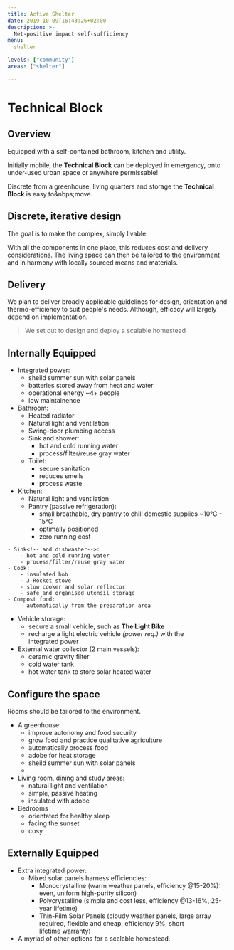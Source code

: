 ```yaml
---
title: Active Shelter
date: 2019-10-09T16:43:26+02:00
description: >-
  Net-positive impact self-sufficiency
menu:
  shelter

levels: ["community"]
areas: ["shelter"]

---
```


<!--levels: ["global", "national", "regional", "institution", "community"]
areas: ["health", "education", "food", "transport", "shelter"]-->

# Technical Block

## Overview

Equipped with a self-contained bathroom, kitchen and&nbsp;utility. 

Initially mobile, the **Technical Block** can be deployed in emergency, onto under-used urban space or <!--temporarily,--> anywhere&nbsp;permissable!

Discrete from a greenhouse, living quarters and storage the **Technical Block** is easy to&nbps;move.

## Discrete, iterative design

The goal is to make the complex, simply&nbsp;livable. 

With all the components in one place, this reduces cost and delivery considerations. The living space can then be tailored to the environment and in harmony with locally sourced means and&nbsp;materials.

## Delivery

We plan to deliver broadly applicable guidelines for  design, orientation and thermo-efficiency to suit people's needs. Although, efficacy will largely depend on&nbsp;implementation. 

> We set out to design and deploy a scalable&nbsp;homestead

## Internally Equipped
- Integrated&nbsp;power:
	- sheild summer sun with solar panels
	- batteries stored away from heat and water
	- operational energy ~4+ people
	- low maintainence 
- Bathroom:
	- Heated radiator
	- Natural light and ventilation
	- Swing-door plumbing access
	- Sink and shower:
		- hot and cold running water
		- process/filter/reuse gray water
	- Toilet:
		- secure sanitation
		- reduces smells
		- process waste
- Kitchen:
	- Natural light and ventilation
	- Pantry (passive refrigeration):
		- small breathable, dry pantry to chill domestic supplies ~10°C - 15°C
		- optimally positioned
		- zero running cost <!--based on: Zeer Pots, from: http://www.provident-living-today.com/Alternative-Refrigeration.html-->
<!--		- integrated inside external water collector-->
	- Sink<!-- and dishwasher-->:
		- hot and cold running water 
		- process/filter/reuse gray water
	- Cook:
		- insulated hob
		- J-Rocket stove
		- slow cooker and solar reflector
		- safe and organised utensil storage
	- Compost food:
		- automatically from the preparation area
- Vehicle storage:
	- secure a small vehicle, such as **The Light Bike** <!--[The Light Bike](https://rvo.lt/light-bike)-->
	- recharge a light electric vehicle _(power req.)_ with the integrated&nbsp;power
- External water collector (2 main vessels):
	- ceramic gravity filter<!--http://www.provident-living-today.com/Gravity-Water-Filter.html-->
	- cold water tank <!--with integrated pantry to reduce ambient air temparature ~10°C - 15°C (aerated with sand to prevent condensation)-->
	- hot water tank to store solar heated water <!--from glass tubes-->


## Configure the&nbsp;space

Rooms should be tailored to the&nbsp;environment.

- A greenhouse:
	- improve autonomy and food security
	- grow food and practice qualitative agriculture
	- automatically process food
	- adobe for heat storage
	- sheild summer sun with solar panels
	- <!-- live like a caveman in jeans: https://youtu.be/P3-IjnIX_DM?t=525 -->
- Living room, dining and study&nbsp;areas:
	- natural light and ventilation
	- simple, passive heating
	- insulated with adobe
- Bedrooms 
	- orientated for healthy sleep
	- facing the sunset
	- cosy

## Externally Equipped

- Extra integrated&nbsp;power:
	- Mixed solar panels harness efficiencies:
		- Monocrystalline (warm weather panels, efficiency @15-20%): even, uniform high-purity&nbsp;silicon)
		- Polycrystalline (simple and cost less, efficiency @13-16%, 25-year&nbsp;lifetime)
		- Thin-Film Solar Panels (cloudy weather panels, large array required, flexible and cheap, efficiency 9%, short lifetime&nbsp;warranty)
- A myriad of other options for a scalable&nbsp;homestead.

<script>/*

Interior aesthetic, scaling the technical block: https://shippinghome.wordpress.com/2014/12/02/were-alive-and-we-love-you/

Water conservation:
https://www.youtube.com/watch?v=P-e6oOyrQ04



Types of solar: https://greentumble.com/types-of-solar-photovoltaic-systems/

### What is refrigeration?

- Refrigeration slows down the growth of bacteria and molds

### Why refridgerate?  

- x

### burlap evaporation cooler (not refridgerated):

- grapes
- cherries
- potatoes (around 15°C): starch-sugar conversion (which give off moisture)

- from: http://www.provident-living-today.com/Alternative-Refrigeration.html

### What not to refridgerate?  

- tomatoes: contain a self-destroying aromatic compound 
- pears: catalysts help ripen, like ethylene (from bananas)
- onions: rot around moisture (don't store with potatoes)


architecture

Active technologies, choosing to rethinking the foundations. Flexible, remote and movable, democratic, self-sufficient, help to grow your food (pink light in the work-shop).

Active Shelter characteristics

- A shelter that gives more than the energy that went into creating it. 
- this is different from a Smart House (called: Domotics, Adj.). <!--Smart House: wooden house at the back bricks at the front?-->
- waste: managed by an active digester (a septic tank is passive, and needs a lot of mass). Waterloop System - ASA Boot Electro.
	- compost toilet (primer: https://www.pickatoilet.com/best-composting-toilet-reviews/).
	- amonia + biochar activation from your pee!
	- graywater is connected to the degreaser, removing fat (fiberous material, hair etc). Like in the zero energy house.
- organics are used in the plastic centre, and the outside is eaten by worms.
	- like hydroponics. Tilapia fertilise food. https://duckduckgo.com/?q=goldfish+that+ferilise+the+indor+hydroponics&t=osx&iax=images&ia=images


*/</script>	